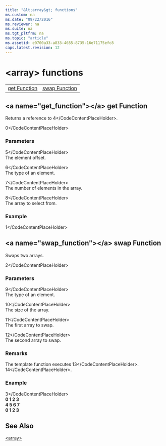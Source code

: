 ```yaml
---
title: "&lt;array&gt; functions"
ms.custom: na
ms.date: "09/22/2016"
ms.reviewer: na
ms.suite: na
ms.tgt_pltfrm: na
ms.topic: "article"
ms.assetid: e0700a33-a833-4655-8735-16e71175efc8
caps.latest.revision: 12
---
```

# &lt;array&gt; functions
|||  
|-|-|  
|[get Function](#get_function)|[swap Function](#swap_function)|  
  
##  \<a name="get_function">\</a>  get Function  
 Returns a reference to <CodeContentPlaceHolder>4\</CodeContentPlaceHolder>.  
  
<CodeContentPlaceHolder>0\</CodeContentPlaceHolder>  
### Parameters  
 <CodeContentPlaceHolder>5\</CodeContentPlaceHolder>  
 The element offset.  
  
 <CodeContentPlaceHolder>6\</CodeContentPlaceHolder>  
 The type of an element.  
  
 <CodeContentPlaceHolder>7\</CodeContentPlaceHolder>  
 The number of elements in the array.  
  
 <CodeContentPlaceHolder>8\</CodeContentPlaceHolder>  
 The array to select from.  
  
### Example  
  
<CodeContentPlaceHolder>1\</CodeContentPlaceHolder>  
##  \<a name="swap_function">\</a>  swap Function  
 Swaps two arrays.  
  
<CodeContentPlaceHolder>2\</CodeContentPlaceHolder>  
### Parameters  
 <CodeContentPlaceHolder>9\</CodeContentPlaceHolder>  
 The type of an element.  
  
 <CodeContentPlaceHolder>10\</CodeContentPlaceHolder>  
 The size of the array.  
  
 <CodeContentPlaceHolder>11\</CodeContentPlaceHolder>  
 The first array to swap.  
  
 <CodeContentPlaceHolder>12\</CodeContentPlaceHolder>  
 The second array to swap.  
  
### Remarks  
 The template function executes <CodeContentPlaceHolder>13\</CodeContentPlaceHolder>. <CodeContentPlaceHolder>14\</CodeContentPlaceHolder>.  
  
### Example  
  
<CodeContentPlaceHolder>3\</CodeContentPlaceHolder>  
   **0 1 2 3**  
 **4 5 6 7**  
 **0 1 2 3**    
## See Also  
 [&lt;array&gt;](../vs140/-array-.md)
